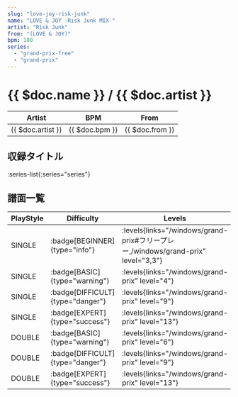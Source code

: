 ```yaml
---
slug: "love-joy-risk-junk"
name: "LOVE & JOY -Risk Junk MIX-"
artist: "Risk Junk"
from: "(LOVE & JOY)"
bpm: 180
series:
  - "grand-prix-free"
  - "grand-prix"
---
```


# {{ $doc.name }} / {{ $doc.artist }}

|Artist|BPM|From|
|------|---|----|
|{{ $doc.artist }}|{{ $doc.bpm }}|{{ $doc.from }}|

## 収録タイトル

:series-list{:series="series"}

## 譜面一覧

|PlayStyle|Difficulty|Levels|Notes|Movie|
|---------|----------|------|-----|-----|
|SINGLE| :badge[BEGINNER]{type="info"}| :levels{links="/windows/grand-prix#フリープレー,/windows/grand-prix" level="3,3"}|137/0||
|SINGLE| :badge[BASIC]{type="warning"}| :levels{links="/windows/grand-prix" level="4"}|189/8||
|SINGLE| :badge[DIFFICULT]{type="danger"}| :levels{links="/windows/grand-prix" level="9"}|399/16||
|SINGLE| :badge[EXPERT]{type="success"}| :levels{links="/windows/grand-prix" level="13"}|541/16||
|DOUBLE| :badge[BASIC]{type="warning"}| :levels{links="/windows/grand-prix" level="6"}|240/8||
|DOUBLE| :badge[DIFFICULT]{type="danger"}| :levels{links="/windows/grand-prix" level="9"}|382/32||
|DOUBLE| :badge[EXPERT]{type="success"}| :levels{links="/windows/grand-prix" level="13"}|561/12||
